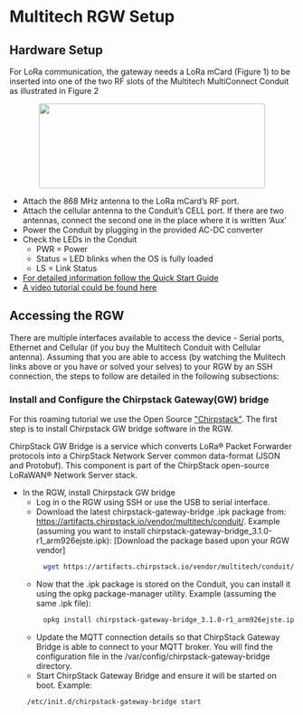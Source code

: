 # Multitech RGW Setup

## Hardware Setup

For LoRa communication, the gateway needs a LoRa mCard (Figure 1) to be inserted into one of the two RF slots of the Multitech MultiConnect Conduit as illustrated in Figure 2

<p align="center">
  <img width="400" height="150" src="https://github.com/sandoche2k/IoTRoam-Tutorial/blob/master/Images/Fig7.png?raw=true">
</p>

 *	Attach the 868 MHz antenna to the LoRa mCard’s RF port.
 *	Attach the cellular antenna to the Conduit’s CELL port. If there are two antennas, connect the second one in the place where it is written ‘Aux’
 *	Power the Conduit by plugging in the provided AC-DC converter
 *	Check the LEDs in the Conduit
    *	PWR = Power
    *	Status = LED blinks when the OS is fully loaded
    *	LS = Link Status
 * [For detailed information follow the Quick Start Guide] 
 * [A video tutorial could be found here] 
 
 ## Accessing the RGW
 
There are multiple interfaces available to access the device - Serial ports, Ethernet and Cellular (if you buy the Multitech Conduit with Cellular antenna). Assuming that you are able to access (by watching the Mulitech links above or you have or solved your selves) to your RGW by an SSH connection, the steps to follow are detailed in the following subsections:
 
  ### Install and Configure the  Chirpstack Gateway(GW) bridge
  
For this roaming tutorial we use the Open Source ["Chirpstack"]. The first step is to install Chirpstack GW bridge software in the RGW.
 
ChirpStack GW Bridge is a service which converts LoRa® Packet Forwarder protocols into a ChirpStack Network Server common data-format (JSON and Protobuf). This component is part of the ChirpStack open-source LoRaWAN® Network Server stack.

 * In the RGW, install Chirpstack GW bridge
    * Log in o the RGW using SSH or use the USB to serial interface.
    * Download the latest chirpstack-gateway-bridge .ipk package from: https://artifacts.chirpstack.io/vendor/multitech/conduit/. Example (assuming you want to install chirpstack-gateway-bridge_3.1.0-r1_arm926ejste.ipk): [Download the package based upon your RGW vendor]
     ```sh
          wget https://artifacts.chirpstack.io/vendor/multitech/conduit/chirpstack-gateway-bridge_3.1.0-r1_arm926ejste.ipk 
     ```
    * Now that the .ipk package is stored on the Conduit, you can install it using the opkg package-manager utility. Example (assuming the same .ipk file):
     ```sh
          opkg install chirpstack-gateway-bridge_3.1.0-r1_arm926ejste.ipk
     ```
    * Update the MQTT connection details so that ChirpStack Gateway Bridge is able to connect to your MQTT broker. You will find the configuration file in the /var/config/chirpstack-gateway-bridge directory.
    * Start ChirpStack Gateway Bridge and ensure it will be started on boot. Example:
     ```sh
      /etc/init.d/chirpstack-gateway-bridge start
     ```



[For detailed information follow the Quick Start Guide]: https://www.multitech.com/documents/publications/quick-start-guides/82101452L-Conduit-Quick-Start.pdf 
[A video tutorial could be found here]: https://www.multitech.net/developer/software/lora/getting-started-with-lora-conduit-aep/
["Chirpstack"]: https://www.chirpstack.io
